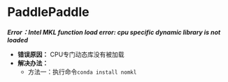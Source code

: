 # PaddlePaddle

_**Error：Intel MKL function load error: cpu specific dynamic library is not loaded**_

* **错误原因：** CPU专门动态库没有被加载
* **解决办法：** 
  * 方法一：执行命令`conda install nomkl`
